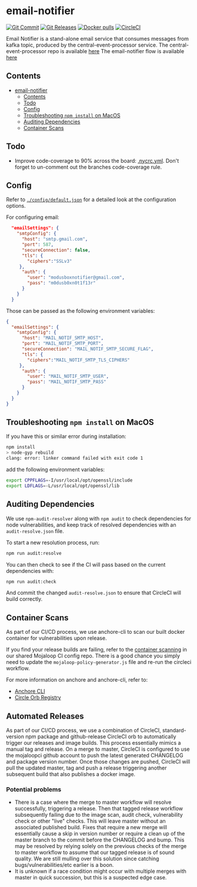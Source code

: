 # email-notifier
[![Git Commit](https://img.shields.io/github/last-commit/mojaloop/email-notifier.svg?style=flat)](https://github.com/mojaloop/email-notifier/commits/master)
[![Git Releases](https://img.shields.io/github/release/mojaloop/email-notifier.svg?style=flat)](https://github.com/mojaloop/email-notifier/releases)
[![Docker pulls](https://img.shields.io/docker/pulls/mojaloop/email-notifier.svg?style=flat)](https://hub.docker.com/r/mojaloop/email-notifier)
[![CircleCI](https://circleci.com/gh/mojaloop/email-notifier.svg?style=svg)](https://app.circleci.com/pipelines/github/mojaloop/email-notifier)

Email Notifier is a stand-alone email service that consumes messages from kafka topic, produced by the central-event-processor service.
The central-event-processor repo is available [here](https://github.com/mojaloop/central-event-processor/tree/master)
The email-notifier flow is available [here](https://github.com/mojaloop/central-event-processor/tree/master#Notifierflowseparateservice)

## Contents

- [email-notifier](#email-notifier)
  - [Contents](#contents)
  - [Todo](#todo)
  - [Config](#config)
  - [Troubleshooting `npm install` on MacOS](#troubleshooting-npm-install-on-macos)
  - [Auditing Dependencies](#auditing-dependencies)
  - [Container Scans](#container-scans)

## Todo

- Improve code-coverage to 90% across the board: [.nycrc.yml](./.nycrc.yml). Don't forget to un-comment out the branches code-coverage rule.

## Config

Refer to [`./config/default.json`](config/default.json) for a detailed look at the configuration options.

For configuring email:

```json
  "emailSettings": {
    "smtpConfig": {
      "host": "smtp.gmail.com",
      "port": 587,
      "secureConnection": false,
      "tls": {
        "ciphers":"SSLv3"
     },
      "auth": {
        "user": "modusboxnotifier@gmail.com",
        "pass": "m0dusb0xn0t1f13r"
      }
    }
  }
```

Those can be passed as the following environment variables:

```json
{
  "emailSettings": {
    "smtpConfig": {
      "host": "MAIL_NOTIF_SMTP_HOST",
      "port": "MAIL_NOTIF_SMTP_PORT",
      "secureConnection": "MAIL_NOTIF_SMTP_SECURE_FLAG",
      "tls": {
        "ciphers":"MAIL_NOTIF_SMTP_TLS_CIPHERS"
     },
      "auth": {
        "user": "MAIL_NOTIF_SMTP_USER",
        "pass": "MAIL_NOTIF_SMTP_PASS"
      }
    }
  }
}
```

## Troubleshooting `npm install` on MacOS

If you have this or similar error during installation:

```bash
npm install
> node-gyp rebuild
clang: error: linker command failed with exit code 1
```

add the following environment variables:
```bash
export CPPFLAGS=-I/usr/local/opt/openssl/include
export LDFLAGS=-L/usr/local/opt/openssl/lib
```

## Auditing Dependencies

We use `npm-audit-resolver` along with `npm audit` to check dependencies for node vulnerabilities, and keep track of resolved dependencies with an `audit-resolve.json` file.

To start a new resolution process, run:

```bash
npm run audit:resolve
```

You can then check to see if the CI will pass based on the current dependencies with:

```bash
npm run audit:check
```

And commit the changed `audit-resolve.json` to ensure that CircleCI will build correctly.
## Container Scans

As part of our CI/CD process, we use anchore-cli to scan our built docker container for vulnerabilities upon release.

If you find your release builds are failing, refer to the [container scanning](https://github.com/mojaloop/ci-config#container-scanning) in our shared Mojaloop CI config repo. There is a good chance you simply need to update the `mojaloop-policy-generator.js` file and re-run the circleci workflow.

For more information on anchore and anchore-cli, refer to:

- [Anchore CLI](https://github.com/anchore/anchore-cli)
- [Circle Orb Registry](https://circleci.com/orbs/registry/orb/anchore/anchore-engine)

## Automated Releases

As part of our CI/CD process, we use a combination of CircleCI, standard-version
npm package and github-release CircleCI orb to automatically trigger our releases
and image builds. This process essentially mimics a manual tag and release.
On a merge to master, CircleCI is configured to use the mojaloopci github account
to push the latest generated CHANGELOG and package version number.
Once those changes are pushed, CircleCI will pull the updated master, tag and
push a release triggering another subsequent build that also publishes a docker image.
### Potential problems
*   There is a case where the merge to master workflow will resolve successfully, triggering
    a release. Then that tagged release workflow subsequently failing due to the image scan,
    audit check, vulnerability check or other "live" checks.
    This will leave master without an associated published build. Fixes that require
    a new merge will essentially cause a skip in version number or require a clean up
    of the master branch to the commit before the CHANGELOG and bump.
    This may be resolved by relying solely on the previous checks of the
    merge to master workflow to assume that our tagged release is of sound quality.
    We are still mulling over this solution since catching bugs/vulnerabilities/etc earlier
    is a boon.
*   It is unknown if a race condition might occur with multiple merges with master in
    quick succession, but this is a suspected edge case.
